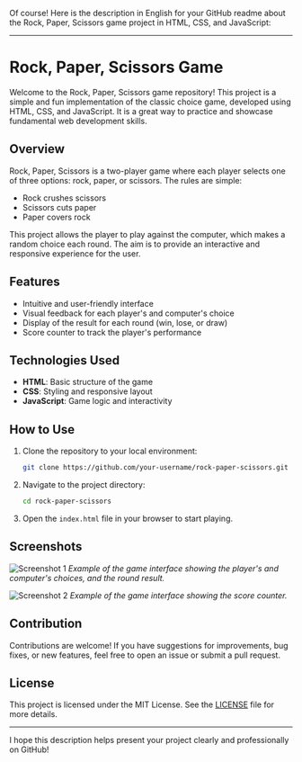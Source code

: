 Of course! Here is the description in English for your GitHub readme about the Rock, Paper, Scissors game project in HTML, CSS, and JavaScript:

---

# Rock, Paper, Scissors Game

Welcome to the Rock, Paper, Scissors game repository! This project is a simple and fun implementation of the classic choice game, developed using HTML, CSS, and JavaScript. It is a great way to practice and showcase fundamental web development skills.

## Overview

Rock, Paper, Scissors is a two-player game where each player selects one of three options: rock, paper, or scissors. The rules are simple:

- Rock crushes scissors
- Scissors cuts paper
- Paper covers rock

This project allows the player to play against the computer, which makes a random choice each round. The aim is to provide an interactive and responsive experience for the user.

## Features

- Intuitive and user-friendly interface
- Visual feedback for each player's and computer's choice
- Display of the result for each round (win, lose, or draw)
- Score counter to track the player's performance

## Technologies Used

- **HTML**: Basic structure of the game
- **CSS**: Styling and responsive layout
- **JavaScript**: Game logic and interactivity

## How to Use

1. Clone the repository to your local environment:
   ```bash
   git clone https://github.com/your-username/rock-paper-scissors.git
   ```
2. Navigate to the project directory:
   ```bash
   cd rock-paper-scissors
   ```
3. Open the `index.html` file in your browser to start playing.

## Screenshots

![Screenshot 1](path/to/screenshot1.png)
*Example of the game interface showing the player's and computer's choices, and the round result.*

![Screenshot 2](path/to/screenshot2.png)
*Example of the game interface showing the score counter.*

## Contribution

Contributions are welcome! If you have suggestions for improvements, bug fixes, or new features, feel free to open an issue or submit a pull request.

## License

This project is licensed under the MIT License. See the [LICENSE](LICENSE) file for more details.

---

I hope this description helps present your project clearly and professionally on GitHub!
